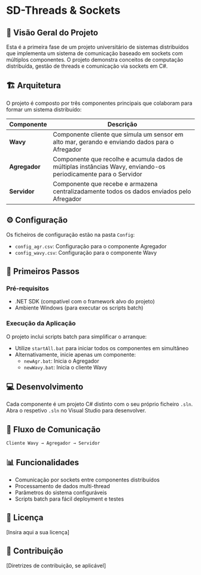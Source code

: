 # SD-Threads & Sockets

## 📌 Visão Geral do Projeto
Esta é a primeira fase de um projeto universitário de sistemas distribuídos que implementa um sistema de comunicação baseado em sockets com múltiplos componentes. O projeto demonstra conceitos de computação distribuída, gestão de threads e comunicação via sockets em C#.

## 🏗️ Arquitetura
O projeto é composto por três componentes principais que colaboram para formar um sistema distribuído:

| Componente   | Descrição                                                                                                                    |
|--------------|------------------------------------------------------------------------------------------------------------------------------|
| **Wavy**     | Componente cliente que simula um sensor em alto mar, gerando e enviando dados para o Afregador                                |
| **Agregador**| Componente que recolhe e acumula dados de múltiplas instâncias Wavy, enviando-os periodicamente para o Servidor                |
| **Servidor** | Componente que recebe e armazena centralizadamente todos os dados enviados pelo Afregador                                    |

## ⚙️ Configuração
Os ficheiros de configuração estão na pasta `Config`:

- `config_agr.csv`: Configuração para o componente Agregador  
- `config_wavy.csv`: Configuração para o componente Wavy

## 🚀 Primeiros Passos

### Pré-requisitos
- .NET SDK (compatível com o framework alvo do projeto)  
- Ambiente Windows (para executar os scripts batch)

### Execução da Aplicação
O projeto inclui scripts batch para simplificar o arranque:

- Utilize `startAll.bat` para iniciar todos os componentes em simultâneo  
- Alternativamente, inicie apenas um componente:
  - `newAgr.bat`: Inicia o Agregador  
  - `newWavy.bat`: Inicia o cliente Wavy

## 💻 Desenvolvimento
Cada componente é um projeto C# distinto com o seu próprio ficheiro `.sln`. Abra o respetivo `.sln` no Visual Studio para desenvolver.

## 🔄 Fluxo de Comunicação
```
Cliente Wavy → Agregador → Servidor
```

## 📊 Funcionalidades
- Comunicação por sockets entre componentes distribuídos  
- Processamento de dados multi-thread  
- Parâmetros do sistema configuráveis  
- Scripts batch para fácil deployment e testes

## 📝 Licença
[Insira aqui a sua licença]

## 🤝 Contribuição
[Diretrizes de contribuição, se aplicável]
